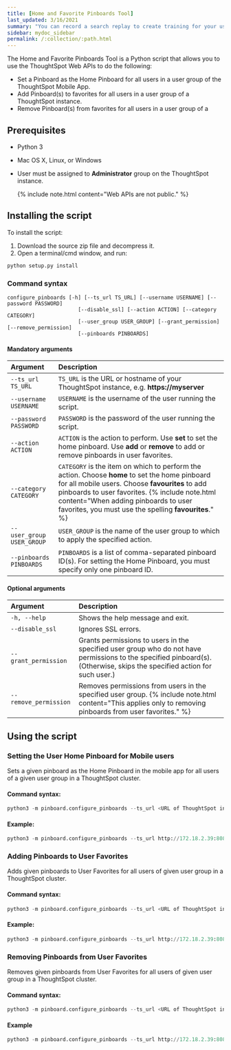```yaml
---
title: [Home and Favorite Pinboards Tool]
last_updated: 3/16/2021
summary: "You can record a search replay to create training for your users on how to search your own data."
sidebar: mydoc_sidebar
permalink: /:collection/:path.html
---
```


The Home and Favorite Pinboards Tool is a Python script that allows you to use the ThoughtSpot Web APIs to do the following:

- Set a Pinboard as the Home Pinboard for all users in a user group of the ThoughtSpot Mobile App.
- Add Pinboard(s) to favorites for all users in a user group of a ThoughtSpot instance.
- Remove Pinboard(s) from favorites for all users in a user group of a

## Prerequisites

- Python 3
- Mac OS X, Linux, or Windows
- User must be assigned to **Administrator** group on the ThoughtSpot instance.

  {% include note.html content="Web APIs are not public." %}

## Installing the script

To install the script:
1. Download the source zip file and decompress it.
2. Open a terminal/cmd window, and run:

 ```py
python setup.py install
```

### Command syntax

```
configure_pinboards [-h] [--ts_url TS_URL] [--username USERNAME] [--password PASSWORD]
                       [--disable_ssl] [--action ACTION] [--category CATEGORY]
                       [--user_group USER_GROUP] [--grant_permission] [--remove_permission]
                       [--pinboards PINBOARDS]
```

#### Mandatory arguments

| Argument | Description |
| :------------- | :------------- |
| `--ts_url TS_URL` | `TS_URL` is the URL or hostname of your ThoughtSpot instance, e.g. **ht<span>tps://myserver** |
| `--username USERNAME` | `USERNAME` is the username of the user running the script. |
| `--password PASSWORD` | `PASSWORD` is the password of the user running the script. |
| `--action ACTION` | `ACTION` is the action to perform. Use **set** to set the home pinboard. Use **add** or **remove** to add or remove pinboards in user favorites. |
| `--category CATEGORY` | `CATEGORY` is the item on which to perform the action. Choose **home** to set the home pinboard for all mobile users. Choose **favourites** to add pinboards to user favorites.   {% include note.html content="When adding pinboards to user favorites, you must use the spelling **favourites**." %} |
|`--user_group USER_GROUP`  | `USER_GROUP` is the name of the user group to which to apply the specified action. |
|`--pinboards PINBOARDS`  | `PINBOARDS` is a list of comma-separated pinboard ID(s). For setting the Home Pinboard, you must specify only one pinboard ID. |

#### Optional arguments

| Argument | Description |
| :------------- | :------------- |
| `-h, --help` | Shows the help message and exit. |
| `--disable_ssl` | Ignores SSL errors. |
| `--grant_permission` | Grants permissions to users in the specified user group who do not have permissions to the specified pinboard(s). (Otherwise, skips the specified action for such user.) |
| `--remove_permission` | Removes permissions from users in the specified user group. {% include note.html content="This applies only to removing pinboards from user favorites." %} |

## Using the script

### Setting the User Home Pinboard for Mobile users

Sets a given pinboard as the Home Pinboard in the mobile app for all users of a given user group in a ThoughtSpot cluster.

#### Command syntax:

```py
python3 -m pinboard.configure_pinboards --ts_url <URL of ThoughtSpot instance> --username  <ThoughtSpot username> --password <ThoughtSpot password> --action set --category home --user_group <user group name> --grant_permission --pinboards <pinboard ID>
```
#### Example:

```py
python3 -m pinboard.configure_pinboards --ts_url http://172.18.2.39:8088 --username tsadmin --password admin --action set --category home --user_group rls-group-1 --grant_permission --pinboards 2ff57a24-cf90-485f-8b4b-45fc17474c6f
```

### Adding Pinboards to User Favorites

Adds given pinboards to User Favorites for all users of given user group in a ThoughtSpot cluster.

#### Command syntax:
```py
python3 -m pinboard.configure_pinboards --ts_url <URL of ThoughtSpot instance> --username <ThoughtSpot username> --password <ThoughtSpot password> --action add --category favourites --user_group <user group name> --grant_permission --pinboards <pinboard IDs>
```
#### Example:
```py
python3 -m pinboard.configure_pinboards --ts_url http://172.18.2.39:8088 --username tsadmin --password admin --action add --category favourites --user_group rls-group-1 --grant_permission --pinboards e0836cad-4fdf-42d4-bd97-567a6b2a6058,2ff57a24-cf90-485f-8b4b-45fc17474c6f
```

### Removing Pinboards from User Favorites

Removes given pinboards from User Favorites for all users of given user group in a ThoughtSpot cluster.

#### Command syntax:

```py
python3 -m pinboard.configure_pinboards --ts_url <URL of ThoughtSpot instance> --username <ThoughtSpot username> --password <ThoughtSpot password> --action remove --category favourites --user_group <user group name> --pinboards <pinboard IDs>
```

#### Example
```py
python3 -m pinboard.configure_pinboards --ts_url http://172.18.2.39:8088 --username tsadmin --password admin --action remove --category favourites --user_group rls-group-1 --pinboards e0836cad-4fdf-42d4-bd97-567a6b2a6058,2ff57a24-cf90-485f-8b4b-45fc17474c6f
```
